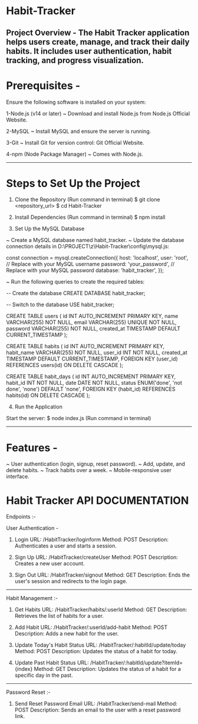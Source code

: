 # Habit-Tracker

Project Overview -
The Habit Tracker application helps users create, manage, and track their daily habits. It includes user authentication, habit tracking, and progress visualization.
------------------------------------------------------------------------------------
# Prerequisites -

Ensure the following software is installed on your system:

1-Node.js (v14 or later)
~ Download and install Node.js from Node.js Official Website.

2-MySQL
~ Install MySQL and ensure the server is running.

3-Git
~ Install Git for version control: Git Official Website.

4-npm (Node Package Manager)
~ Comes with Node.js.

------------------------------------------------------------------------------------
# Steps to Set Up the Project

1. Clone the Repository
(Run command in terminal)
$ git clone <repository_url>
$ cd Habit-Tracker

2. Install Dependencies
(Run command in terminal)
$ npm install

3. Set Up the MySQL Database

~ Create a MySQL database named habit_tracker.
~ Update the database connection details in D:\PROJECT\z\Habit-Tracker\config\mysql.js: 

const connection = mysql.createConnection({
    host: 'localhost',
    user: 'root', // Replace with your MySQL username
    password: 'your_password', // Replace with your MySQL password
    database: 'habit_tracker',
});

~ Run the following queries to create the required tables:

-- Create the database
CREATE DATABASE habit_tracker;

-- Switch to the database
USE habit_tracker;

CREATE TABLE users (
    id INT AUTO_INCREMENT PRIMARY KEY,
    name VARCHAR(255) NOT NULL,
    email VARCHAR(255) UNIQUE NOT NULL,
    password VARCHAR(255) NOT NULL,
    created_at TIMESTAMP DEFAULT CURRENT_TIMESTAMP
);

CREATE TABLE habits (
    id INT AUTO_INCREMENT PRIMARY KEY,
    habit_name VARCHAR(255) NOT NULL,
    user_id INT NOT NULL,
    created_at TIMESTAMP DEFAULT CURRENT_TIMESTAMP,
    FOREIGN KEY (user_id) REFERENCES users(id) ON DELETE CASCADE
);

CREATE TABLE habit_days (
    id INT AUTO_INCREMENT PRIMARY KEY,
    habit_id INT NOT NULL,
    date DATE NOT NULL,
    status ENUM('done', 'not done', 'none') DEFAULT 'none',
    FOREIGN KEY (habit_id) REFERENCES habits(id) ON DELETE CASCADE
);

4. Run the Application

Start the server:
$ node index.js
(Run command in terminal)

------------------------------------------------------------------------------------
# Features -

~ User authentication (login, signup, reset password).
~ Add, update, and delete habits.
~ Track habits over a week.
~ Mobile-responsive user interface.

# Habit Tracker API DOCUMENTATION

Endpoints :-

User Authentication -
1. Login
URL: /HabitTracker/loginform
Method: POST
Description: Authenticates a user and starts a session.

2. Sign Up
URL: /HabitTracker/createUser
Method: POST
Description: Creates a new user account.

3. Sign Out
URL: /HabitTracker/signout
Method: GET
Description: Ends the user's session and redirects to the login page.

------------------------------------------------------------------------------------
Habit Management :-
1. Get Habits
URL: /HabitTracker/habits/:userId
Method: GET
Description: Retrieves the list of habits for a user.

2. Add Habit
URL: /HabitTracker/:userId/add-habit
Method: POST
Description: Adds a new habit for the user.

3. Update Today's Habit Status
URL: /HabitTracker/:habitId/update/today
Method: POST
Description: Updates the status of a habit for today.

4. Update Past Habit Status
URL: /HabitTracker/:habitId/update?itemId={index}
Method: GET
Description: Updates the status of a habit for a specific day in the past.

------------------------------------------------------------------------------------
Password Reset :-
1. Send Reset Password Email
URL: /HabitTracker/send-mail
Method: POST
Description: Sends an email to the user with a reset password link.





